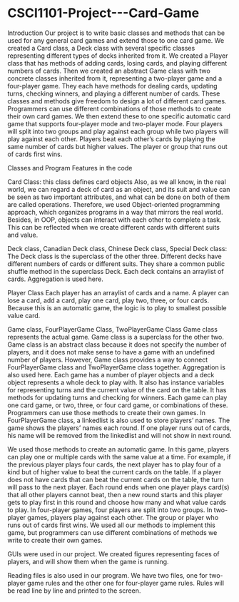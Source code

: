 # CSCI1101-Project---Card-Game
Introduction
  Our project is to write basic classes and methods that can be used for any general card games and extend those to one card game. We created a Card class, a Deck class with several specific classes representing different types of decks inherited from it. We created a Player class that has methods of adding cards, losing cards, and playing different numbers of cards. Then we created an abstract Game class with two concrete classes inherited from it, representing a two-player game and a four-player game. They each have methods for dealing cards, updating turns, checking winners, and playing a different number of cards. These classes and methods give freedom to design a lot of different card games. Programmers can use different combinations of those methods to create their own card games. 
  We then extend these to one specific automatic card game that supports four-player mode and two-player mode. Four players will split into two groups and play against each group while two players will play against each other. Players beat each other’s cards by playing the same number of cards but higher values. The player or group that runs out of cards first wins. 

Classes and Program Features in the code

Card Class: this class defines card objects
  Also, as we all know, in the real world, we can regard a deck of card as an object, and its suit and value can be seen as two important attributes, and what can be done on both of them are called operations. Therefore, we used Object-oriented programming approach, which organizes programs in a way that mirrors the real world. Besides, in OOP, objects can interact with each other to complete a task. This can be reflected when we create different cards with different suits and value.

Deck class, Canadian Deck class, Chinese Deck class, Special Deck class:
	The Deck class is the superclass of the other three. Different decks have different numbers of cards or different suits. They share a common public shuffle method in the superclass Deck. Each deck contains an arraylist of cards. Aggregation is used here. 

Player Class
	Each player has an arraylist of cards and a name. A player can lose a card, add a card, play one card, play two, three, or four cards. Because this is an automatic game, the logic is to play to smallest possible value card. 

Game class, FourPlayerGame Class, TwoPlayerGame Class
	Game class represents the actual game. Game class is a superclass for the other two. Game class is an abstract class because it does not specify the number of players, and it does not make sense to have a game with an undefined number of players. However, Game class provides a way to connect FourPlayerGame class and TwoPlayerGame class together. Aggregation is also used here. Each game has a number of player objects and a deck object represents a whole deck to play with. It also has instance variables for representing turns and the current value of the card on the table. It has methods for updating turns and checking for winners. Each game can play one card game, or two, three, or four card game, or combinations of these. Programmers can use those methods to create their own games. 
In FourPlayerGame class, a linkedlist is also used to store players’ names. The game shows the players’ names each round. If one player runs out of cards, his name will be removed from the linkedlist and will not show in next round.

We used those methods to create an automatic game. In this game, players can play one or multiple cards with the same value at a time. For example, if the previous player plays four cards, the next player has to play four of a kind but of higher value to beat the current cards on the table. If a player does not have cards that can beat the current cards on the table, the turn will pass to the next player. Each round ends when one player plays card(s) that all other players cannot beat, then a new round starts and this player gets to play first in this round and choose how many and what value cards to play. In four-player games, four players are split into two groups. In two-player games, players play against each other. The group or player who runs out of cards first wins. We used all our methods to implement this game, but programmers can use different combinations of methods we write to create their own games. 
	
GUIs were used in our project. We created figures representing faces of players, and will show them when the game is running. 
	
Reading files is also used in our program. We have two files, one for two-player game rules and the other one for four-player game rules. Rules will be read line by line and printed to the screen. 
	
